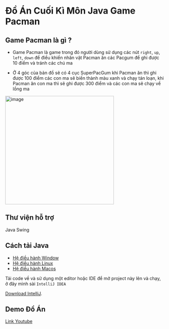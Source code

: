 # Đồ Án Cuối Kì Môn Java Game Pacman

## Game Pacman là gì ?
- Game Pacman là game trong đó người dùng sử dụng các nút `right`, `up`, `left`, `down` để điều khiển nhân vật Pacman ăn các Pacgum để ghi được 10 điểm
và tránh các chú ma

- Ở 4 góc của bản đồ sẽ có 4 cục SuperPacGum khi Pacman ăn thì ghi được 100 điểm các con ma sẽ biến thành màu xanh và chạy tán loạn, khi Pacman ăn con ma thì sẽ ghi được 300 điểm và các con ma sẽ chạy về lồng ma 

<img width="344" alt="image" src="https://user-images.githubusercontent.com/32415728/210956321-7228366d-cf5f-49f6-b815-1f15d014eff7.png">


## Thư viện hỗ trợ
Java Swing

## Cách tải Java
- [Hệ điều hành Window](https://www.geeksforgeeks.org/how-to-download-and-install-java-for-64-bit-machine/)
- [Hệ điều hành Linux](https://www.geeksforgeeks.org/how-to-install-jdk-in-linux/)
- [Hệ điều hành Macos](https://www.geeksforgeeks.org/how-to-install-java-on-macos/)

Tải code về và sử dụng một editor hoặc IDE để mở project này lên và chạy, ở đây mình sài `IntelliJ IDEA`

[Download IntelliJ](https://www.jetbrains.com/idea/download/#section=windows).

## Demo Đồ Án
[Link Youtube](https://www.youtube.com/watch?v=L4qitGm8gWA)










